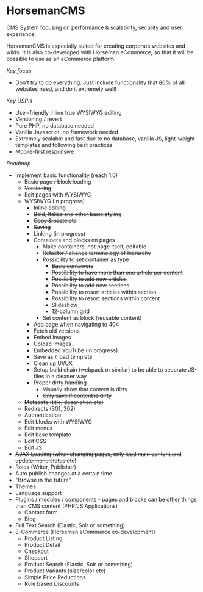 # HorsemanCMS
CMS System focusing on performance & scalability, security and user experience.

HorsemanCMS is especially suited for creating corporate websites and wikis. It is also co-developed with Horseman eCommerce, so that it will be possible to use as an eCommerce platform.

*Key focus*
* Don't try to do everything. Just include functionality that 80% of all websites need, and do it extremely well!

*Key USP:s*
* User-friendly inline true WYSIWYG editing
* Versioning / revert
* Pure PHP, no database needed
* Vanilla Javascript, no framework needed
* Extremely scalable and fast due to no database, vanilla JS, light-weight templates and following best practices
* Mobile-first responsive

*Roadmap*
* Implement basic functionality (reach 1.0)
  * ~~Basic page / block loading~~
  * ~~Versioning~~
  * ~~Edit pages with WYSIWYG~~
  * WYSIWYG (In progress)
    * ~~Inline editing~~
    * ~~Bold, Italics and other basic styling~~
    * ~~Copy & paste etc~~
    * ~~Saving~~
    * Linking (in progress)
    * Containers and blocks on pages
      * ~~Make containers, not page itself, editable~~
      * ~~Refactor / change terminology of hierarchy~~
      * Possibility to set container as type
        * ~~Basic containers~~
        * ~~Possibility to have more than one article per content~~
        * ~~Possibility to add new articles~~
        * ~~Possibility to add new sections~~
        * Possibility to resort articles within section
        * Possibility to resort sections within content
        * Slideshow
        * 12-column grid    
      * Set content as block (reusable content)
    * Add page when navigating to 404
    * Fetch old versions
    * Embed Images
    * Upload Images
    * Embedded YouTube (in progress)
    * Save as / load template
    * Clean up UI/UX
    * Setup build chain (webpack or similar) to be able to separate JS-files in a cleaner way
    * Proper dirty handling
      * Visually show that content is dirty
      * ~~Only save if content is dirty~~
  * ~~Metadata (title, description etc)~~
  * Redirects (301, 302)
  * Authentication
  * ~~Edit blocks with WYSIWYG~~
  * Edit menus
  * Edit base template
  * Edit CSS
  * Edit JS
* ~~AJAX Loading (when changing pages, only load main content and update menu status etc)~~
* Roles (Writer, Publisher)
* Auto publish changes at a certain time
* "Browse in the future"
* Themes
* Language support
* Plugins / modules / components - pages and blocks can be other things than CMS content (PHP/JS Applications)
  * Contact form
  * Blog
* Full Text Search (Elastic, Solr or something)
* E-Commerce (Horseman eCommerce co-development)
  * Product Listing
  * Product Detail
  * Checkout
  * Shopcart
  * Product Search (Elastic, Solr or something)
  * Product Variants (size/color etc)
  * Simple Price Reductions
  * Rule based Discounts
